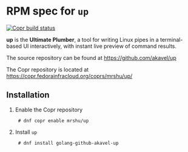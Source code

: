 # RPM spec for `up`

[![Copr build
status](https://copr.fedorainfracloud.org/coprs/mrshu/up/package/golang-github-akavel-up/status_image/last_build.png)](https://copr.fedorainfracloud.org/coprs/mrshu/up/package/golang-github-akavel-up/)

**up** is the **Ultimate Plumber**, a tool for writing Linux pipes in a
terminal-based UI interactively, with instant live preview of command results.

The source repository can be found at https://github.com/akavel/up

The Copr repository is located at https://copr.fedorainfracloud.org/coprs/mrshu/up/

## Installation

1. Enable the Copr repository

        # dnf copr enable mrshu/up

2. Install `up`

        # dnf install golang-github-akavel-up
